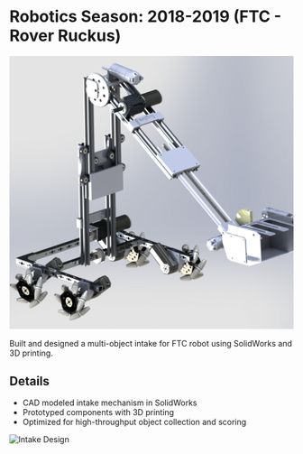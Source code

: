 # Robotics Season: 2018-2019 (FTC - Rover Ruckus)

![FTC Robot](../../images/2018Robot.png)


Built and designed a multi-object intake for FTC robot using SolidWorks and 3D printing.

## Details

- CAD modeled intake mechanism in SolidWorks
- Prototyped components with 3D printing
- Optimized for high-throughput object collection and scoring

![Intake Design](/images/2018RobotAtt.png)